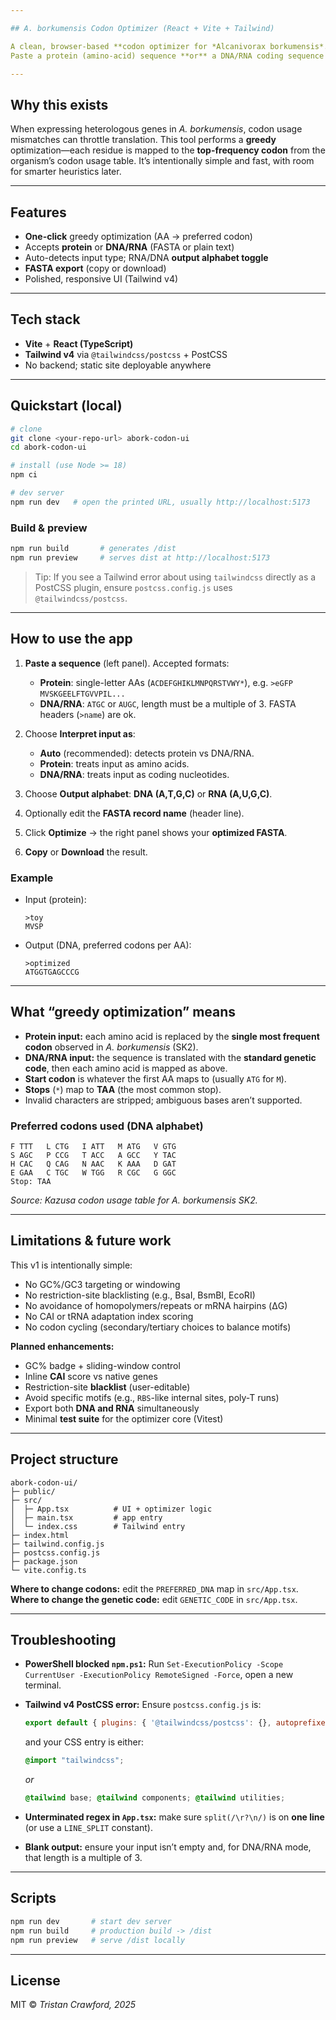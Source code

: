 ```yaml
---

## A. borkumensis Codon Optimizer (React + Vite + Tailwind)

A clean, browser-based **codon optimizer for *Alcanivorax borkumensis*. **
Paste a protein (amino-acid) sequence **or** a DNA/RNA coding sequence (FASTA or raw), pick options, and export an **optimized FASTA** that uses the organism’s **most-preferred codon** for every amino acid.

---
```


## Why this exists

When expressing heterologous genes in *A. borkumensis*, codon usage mismatches can throttle translation. This tool performs a **greedy** optimization—each residue is mapped to the **top-frequency codon** from the organism’s codon usage table. It’s intentionally simple and fast, with room for smarter heuristics later.

---

## Features

* **One-click** greedy optimization (AA → preferred codon)
*  Accepts **protein** or **DNA/RNA** (FASTA or plain text)
*  Auto-detects input type; RNA/DNA **output alphabet toggle**
*  **FASTA export** (copy or download)
*  Polished, responsive UI (Tailwind v4)

---

## Tech stack

* **Vite** + **React (TypeScript)**
* **Tailwind v4** via `@tailwindcss/postcss` + PostCSS
* No backend; static site deployable anywhere

---

## Quickstart (local)

```bash
# clone
git clone <your-repo-url> abork-codon-ui
cd abork-codon-ui

# install (use Node >= 18)
npm ci

# dev server
npm run dev   # open the printed URL, usually http://localhost:5173
```

### Build & preview

```bash
npm run build       # generates /dist
npm run preview     # serves dist at http://localhost:5173
```

> Tip: If you see a Tailwind error about using `tailwindcss` directly as a PostCSS plugin, ensure `postcss.config.js` uses `@tailwindcss/postcss`.

---

## How to use the app

1. **Paste a sequence** (left panel). Accepted formats:

   * **Protein**: single-letter AAs (`ACDEFGHIKLMNPQRSTVWY*`), e.g.
     `>eGFP`
     `MVSKGEELFTGVVPIL...`
   * **DNA/RNA**: `ATGC` or `AUGC`, length must be a multiple of 3. FASTA headers (`>name`) are ok.
2. Choose **Interpret input as**:

   * **Auto** (recommended): detects protein vs DNA/RNA.
   * **Protein**: treats input as amino acids.
   * **DNA/RNA**: treats input as coding nucleotides.
3. Choose **Output alphabet**: **DNA (A,T,G,C)** or **RNA (A,U,G,C)**.
4. Optionally edit the **FASTA record name** (header line).
5. Click **Optimize** → the right panel shows your **optimized FASTA**.
6. **Copy** or **Download** the result.

### Example

* Input (protein):

  ```
  >toy
  MVSP
  ```
* Output (DNA, preferred codons per AA):

  ```
  >optimized
  ATGGTGAGCCCG
  ```

---

## What “greedy optimization” means

* **Protein input:** each amino acid is replaced by the **single most frequent codon** observed in *A. borkumensis* (SK2).
* **DNA/RNA input:** the sequence is translated with the **standard genetic code**, then each amino acid is mapped as above.
* **Start codon** is whatever the first AA maps to (usually `ATG` for `M`).
* **Stops** (`*`) map to **TAA** (the most common stop).
* Invalid characters are stripped; ambiguous bases aren’t supported.

### Preferred codons used (DNA alphabet)

```
F TTT   L CTG   I ATT   M ATG   V GTG
S AGC   P CCG   T ACC   A GCC   Y TAC
H CAC   Q CAG   N AAC   K AAA   D GAT
E GAA   C TGC   W TGG   R CGC   G GGC
Stop: TAA
```

*Source: Kazusa codon usage table for *A. borkumensis* SK2.*

---

## Limitations & future work

This v1 is intentionally simple:

* No GC%/GC3 targeting or windowing
* No restriction-site blacklisting (e.g., BsaI, BsmBI, EcoRI)
* No avoidance of homopolymers/repeats or mRNA hairpins (ΔG)
* No CAI or tRNA adaptation index scoring
* No codon cycling (secondary/tertiary choices to balance motifs)

**Planned enhancements:**

* GC% badge + sliding-window control
* Inline **CAI** score vs native genes
* Restriction-site **blacklist** (user-editable)
* Avoid specific motifs (e.g., `RBS`-like internal sites, poly-T runs)
* Export both **DNA and RNA** simultaneously
* Minimal **test suite** for the optimizer core (Vitest)

---

## Project structure

```
abork-codon-ui/
├─ public/
├─ src/
│  ├─ App.tsx          # UI + optimizer logic
│  ├─ main.tsx         # app entry
│  └─ index.css        # Tailwind entry
├─ index.html
├─ tailwind.config.js
├─ postcss.config.js
├─ package.json
└─ vite.config.ts
```

**Where to change codons:** edit the `PREFERRED_DNA` map in `src/App.tsx`.
**Where to change the genetic code:** edit `GENETIC_CODE` in `src/App.tsx`.

---

## Troubleshooting

* **PowerShell blocked `npm.ps1`:**
  Run `Set-ExecutionPolicy -Scope CurrentUser -ExecutionPolicy RemoteSigned -Force`, open a new terminal.
* **Tailwind v4 PostCSS error:**
  Ensure `postcss.config.js` is:

  ```js
  export default { plugins: { '@tailwindcss/postcss': {}, autoprefixer: {} } }
  ```

  and your CSS entry is either:

  ```css
  @import "tailwindcss";
  ```

  *or*

  ```css
  @tailwind base; @tailwind components; @tailwind utilities;
  ```
* **Unterminated regex in `App.tsx`:** make sure `split(/\r?\n/)` is on **one line** (or use a `LINE_SPLIT` constant).
* **Blank output:** ensure your input isn’t empty and, for DNA/RNA mode, that length is a multiple of 3.

---

## Scripts

```bash
npm run dev       # start dev server
npm run build     # production build -> /dist
npm run preview   # serve /dist locally
```

---

## License

MIT © *Tristan Crawford, 2025*

